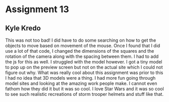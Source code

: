 # Assignment 13
## Kyle Kredo


This was not too bad! I did have to do some searching on how to get the objects to move based on movement of the mouse. Once I found that I did use a lot of that code, I changed the dimensions of the squares and the rotation of the camera along with the spacing between them. I had to add the js for this as well. I struggled with the model however. I got a tiny model to pop up on the preview screen but not on the actual site which I could not figure out why. What was really cool about this assignment was prior to this I had no idea that 3D models were a thing. I had more fun going through model sites and looking at the amazing work people make. I cannot even fathom how they did it but it was so cool. I love Star Wars and it was so cool to see such realistic recreations of storm trooper helmets and stuff like that. 

